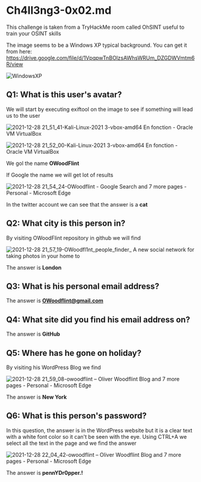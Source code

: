 # Ch4ll3ng3-0x02.md

This challenge is taken from a TryHackMe room called OhSINT useful to train your OSINT skills

The image seems to be a Windows XP typical background. You can get it from here:
https://drive.google.com/file/d/1VpqpwTnBOlzsAWhsWRUm_DZGDWVmtm6R/view

![WindowsXP](https://user-images.githubusercontent.com/79013612/147607224-d6c3b7b9-6ee7-4738-9795-b7523c52ed10.jpg)

## Q1: What is this user's avatar? 

We will start by executing exiftool on the image to see if something will lead us to the user

![2021-12-28 21_51_41-Kali-Linux-2021 3-vbox-amd64  En fonction  - Oracle VM VirtualBox](https://user-images.githubusercontent.com/79013612/147606188-02ed9e97-1a3c-41f3-a9e3-a19ca0a107f5.png)

![2021-12-28 21_52_00-Kali-Linux-2021 3-vbox-amd64  En fonction  - Oracle VM VirtualBox](https://user-images.githubusercontent.com/79013612/147606194-90e9bdb9-adc4-489a-a54a-0925b98732ac.png)

We gol the name **OWoodFlint**

If Google the name we will get lot of results

![2021-12-28 21_54_24-OWoodflint - Google Search and 7 more pages - Personal - Microsoft​ Edge](https://user-images.githubusercontent.com/79013612/147606323-ae3d4ddf-17f6-43b6-9f17-8aa3169be365.png)

In the twitter account we can see that the answer is a **cat**

## Q2: What city is this person in?

By visiting OWoodFlint repository in github we will find

![2021-12-28 21_57_19-OWoodfl1nt_people_finder_ A new social network for taking photos in your home to](https://user-images.githubusercontent.com/79013612/147606527-40413519-abf6-45bb-a732-343bf8f52291.png)

The answer is **London**

## Q3: What is his personal email address? 

The answer is **OWoodflint@gmail.com**

## Q4: What site did you find his email address on? 

The answer is **GitHub**

## Q5: Where has he gone on holiday? 

By visiting his WordPress Blog we find  

![2021-12-28 21_59_08-owoodflint – Oliver Woodflint Blog and 7 more pages - Personal - Microsoft​ Edge](https://user-images.githubusercontent.com/79013612/147606605-e19b2614-1870-403a-b76a-1aa5441dc89c.png)

The answer is **New York**

## Q6: What is this person's password?

In this question, the answer is in the WordPress website but it is a clear text with a white font color so it can't be seen with the eye. Using CTRL+A we select all the text in the page and we find the answer

![2021-12-28 22_04_42-owoodflint – Oliver Woodflint Blog and 7 more pages - Personal - Microsoft​ Edge](https://user-images.githubusercontent.com/79013612/147606997-039c6d14-6b2b-4027-9bf7-9fc44db9b916.png)


The answer is **pennYDr0pper.!**
